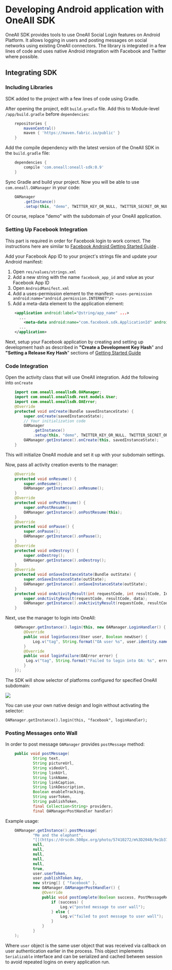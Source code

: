 # Developing Android application with OneAll SDK

OneAll SDK provides tools to use OneAll Social Login features on Android Platform. It allows logging in users and posting messages on social networks using existing OneAll connectors. The library is integrated in a few lines of code and uses native Android integration with Facebook and Twitter where possible.

## Integrating SDK

### Including Libraries

SDK added to the project with a few lines of code using Gradle.

After opening the project, edit `build.gradle` file. Add this to Module-level `/app/build.gradle` before `dependencies`:
```groovy
    repositories {
        mavenCentral()
        maven { 'https://maven.fabric.io/public' }
    }
```
Add the compile dependency with the latest version of the OneAll SDK in the `build.gradle` file:
```groovy
    dependencies {
        compile 'com.oneall:oneall-sdk:0.9'
    }
```
Sync Gradle and build your project. Now you will be able to use `com.oneall.OAManager` in your code:

```java
    OAManager
        .getInstance()
        .setup(this, "demo", TWITTER_KEY_OR_NULL, TWITTER_SECRET_OR_NULL);
```
Of course, replace "demo" with the subdomain of your OneAll application.

### Setting Up Facebook Integration

This part is required in order for Facebook login to work correct. The instructions here are similar to [Facebook Android Getting Started Guide](https://developers.facebook.com/docs/android/getting-started) .

Add your Facebook App ID to your project's strings file and update your Android manifest:

1.  Open `res/values/strings.xml`
2.  Add a new string with the name `facebook_app_id` and value as your Facebook App ID
3.  Open `AndroidManifest.xml`
4.  Add a uses-permission element to the manifest: `<uses-permission android:name="android.permission.INTERNET"/>`
5.  Add a meta-data element to the application element:    

```xml
    <application android:label="@string/app_name" ...>
      ...
        <meta-data android:name="com.facebook.sdk.ApplicationId" android:value="@string/facebook_app_id"/>
      ...
    </application>
```

Next, setup your Facebook application by creating and setting up development hash as described in **"Create a Development Key Hash**" and **"Setting a Release Key Hash**" sections of [Getting Started Guide](https://developers.facebook.com/docs/android/getting-started)

### Code Integration

Open the activity class that will use OneAll integration. Add the following into `onCreate`
```java
    import com.oneall.oneallsdk.OAManager;
    import com.oneall.oneallsdk.rest.models.User;
    import com.oneall.oneallsdk.OAError;
    @Override
    protected void onCreate(Bundle savedInstanceState) {
        super.onCreate(savedInstanceState);
        // Your initialization code
        OAManager
            .getInstance()
            .setup(this, "demo", TWITTER_KEY_OR_NULL, TWITTER_SECRET_OR_NULL);
        OAManager.getInstance().onCreate(this, savedInstanceState);
    }
```
This will initialize OneAll module and set it up with your subdomain settings.

Now, pass all activity creation events to the manager:
```java
    @Override
    protected void onResume() {
        super.onResume();
        OAManager.getInstance().onResume();
    }
    @Override
    protected void onPostResume() {
        super.onPostResume();
        OAManager.getInstance().onPostResume(this);
    }
    @Override
    protected void onPause() {
        super.onPause();
        OAManager.getInstance().onPause();
    }
    @Override
    protected void onDestroy() {
        super.onDestroy();
        OAManager.getInstance().onDestroy();
    }
    @Override
    protected void onSaveInstanceState(Bundle outState) {
        super.onSaveInstanceState(outState);
        OAManager.getInstance().onSaveInstanceState(outState);
    }
    protected void onActivityResult(int requestCode, int resultCode, Intent data) {
        super.onActivityResult(requestCode, resultCode, data);
        OAManager.getInstance().onActivityResult(requestCode, resultCode, data);
    }
```
Next, use the manager to login into OneAll:
```java
    OAManager.getInstance().login(this, new OAManager.LoginHandler() {
        @Override
        public void loginSuccess(User user, Boolean newUser) {
            Log.v("tag", String.format("OA user %s", user.identity.name.formatted));
        }
        @Override
        public void loginFailure(OAError error) {
         Log.v("tag", String.format("Failed to login into OA: %s", error.getMessage()));
        }
    });
```
The SDK will show selector of platforms configured for specified OneAll subdomain:

![](https://raw.githubusercontent.com/oneall/android-sdk/master/screenshots/login_providers_selector.png)

You can use your own native design and login without activating the selector:

    OAManager.getInstance().login(this, "facebook", loginHandler);

### Posting Messages onto Wall

In order to post message `OAManager` provides `postMessage` method:
```java
    public void postMessage(
            String text,
            String pictureUrl,
            String videoUrl,
            String linkUrl,
            String linkName,
            String linkCaption,
            String linkDescription,
            Boolean enableTracking,
            String userToken,
            String publishToken,
            final Collection<String> providers,
            final OAManagerPostHandler handler)
```
Example usage:
```java
    OAManager.getInstance().postMessage(
            "Me and the elephant",
            "[](https://drscdn.500px.org/photo/57410272/m%3D2048/9e1b37755cc09022b7eb0993379cc6f6)https://drscdn.500px.org/photo/57410272/m%3D2048/9e1b37755cc09022b7eb0993379cc6f6",
            null,
            null,
            null,
            null,
            null,
            true,
            user.userToken,
            user.publishToken.key,
            new string[] { "facebook" },
            new OAManager.OAManagerPostHandler() {
                @Override
                public void postComplete(Boolean success, PostMessageResponse response) {
                    if (success) {
                        Log.v("posted message to user wall");
                    } else {
                        Log.v("failed to post message to user wall");
                    }
                }
            }
    );
```
Where `user` object is the same user object that was received via callback on user authentication earlier in the process. This object implements `Serializable` interface and can be serialized and cached between session to avoid repeated logins on every application run.
